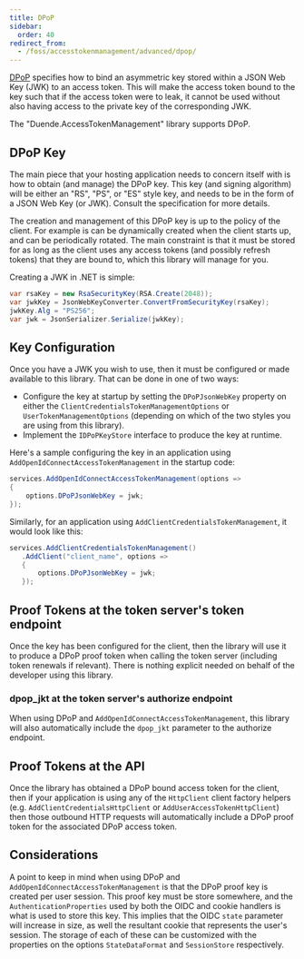 ```yaml
---
title: DPoP
sidebar:
  order: 40
redirect_from:
  - /foss/accesstokenmanagement/advanced/dpop/
---
```


[DPoP](https://datatracker.ietf.org/doc/html/draft-ietf-oauth-dpop) specifies how to bind an asymmetric key stored within a JSON Web Key (JWK) to an access token. This will make the access token bound to the key such that if the access token were to leak, it cannot be used without also having access to the private key of the corresponding JWK.

The "Duende.AccessTokenManagement" library supports DPoP.

## DPoP Key

The main piece that your hosting application needs to concern itself with is how to obtain (and manage) the DPoP key. This key (and signing algorithm) will be either an "RS", "PS", or "ES" style key, and needs to be in the form of a JSON Web Key (or JWK). Consult the specification for more details.

The creation and management of this DPoP key is up to the policy of the client. For example is can be dynamically created when the client starts up, and can be periodically rotated. The main constraint is that it must be stored for as long as the client uses any access tokens (and possibly refresh tokens) that they are bound to, which this library will manage for you.

Creating a JWK in .NET is simple:

```cs
var rsaKey = new RsaSecurityKey(RSA.Create(2048));
var jwkKey = JsonWebKeyConverter.ConvertFromSecurityKey(rsaKey);
jwkKey.Alg = "PS256";
var jwk = JsonSerializer.Serialize(jwkKey);
```

## Key Configuration

Once you have a JWK you wish to use, then it must be configured or made available to this library. That can be done in one of two ways: 

* Configure the key at startup by setting the `DPoPJsonWebKey` property on either the `ClientCredentialsTokenManagementOptions` or `UserTokenManagementOptions` (depending on which of the two styles you are using from this library).
* Implement the `IDPoPKeyStore` interface to produce the key at runtime.

Here's a sample configuring the key in an application using `AddOpenIdConnectAccessTokenManagement` in the startup code:

```cs
services.AddOpenIdConnectAccessTokenManagement(options =>
{
    options.DPoPJsonWebKey = jwk;
});
```

Similarly, for an application using `AddClientCredentialsTokenManagement`, it would look like this:

```cs
services.AddClientCredentialsTokenManagement()
   .AddClient("client_name", options =>
   {
       options.DPoPJsonWebKey = jwk;
   });
```

## Proof Tokens at the token server's token endpoint

Once the key has been configured for the client, then the library will use it to produce a DPoP proof token when calling the token server (including token renewals if relevant).
There is nothing explicit needed on behalf of the developer using this library.

### dpop_jkt at the token server's authorize endpoint

When using DPoP and `AddOpenIdConnectAccessTokenManagement`, this library will also automatically include the `dpop_jkt` parameter to the authorize endpoint.

## Proof Tokens at the API

Once the library has obtained a DPoP bound access token for the client, then if your application is using any of the `HttpClient` client factory helpers (e.g. `AddClientCredentialsHttpClient` or `AddUserAccessTokenHttpClient`) then those outbound HTTP requests will automatically include a DPoP proof token for the associated DPoP access token.

## Considerations

A point to keep in mind when using DPoP and `AddOpenIdConnectAccessTokenManagement` is that the DPoP proof key is created per user session. 
This proof key must be store somewhere, and the `AuthenticationProperties` used by both the OIDC and cookie handlers is what is used to store this key.
This implies that the OIDC `state` parameter will increase in size, as well the resultant cookie that represents the user's session.
The storage of each of these can be customized with the properties on the options `StateDataFormat` and `SessionStore` respectively.
